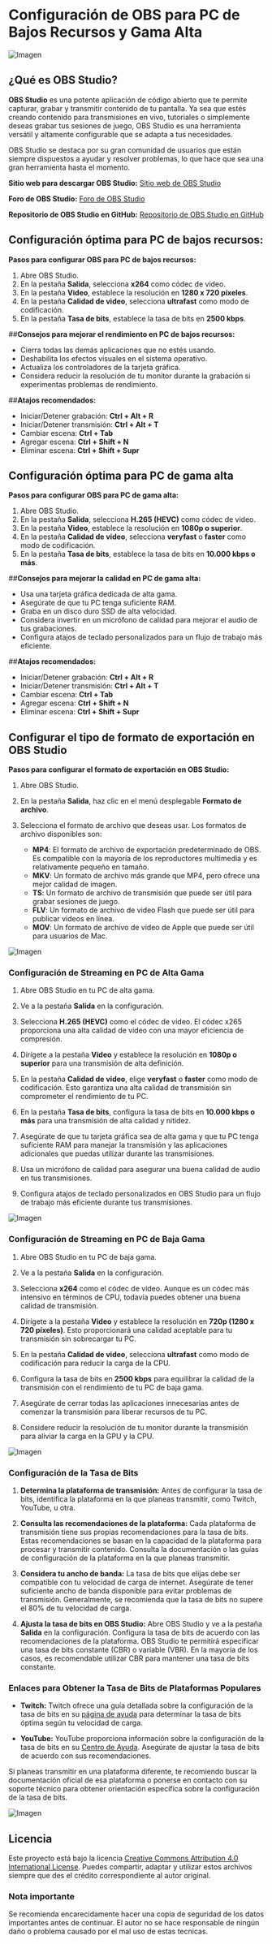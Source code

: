 # Configuración de OBS para PC de Bajos Recursos y Gama Alta

![Imagen](obs.jpg)

## ¿Qué es OBS Studio?

**OBS Studio** es una potente aplicación de código abierto que te permite capturar, grabar y transmitir contenido de tu pantalla. Ya sea que estés creando contenido para transmisiones en vivo, tutoriales o simplemente deseas grabar tus sesiones de juego, OBS Studio es una herramienta versátil y altamente configurable que se adapta a tus necesidades.

OBS Studio se destaca por su gran comunidad de usuarios que están siempre dispuestos a ayudar y resolver problemas, lo que hace que sea una gran herramienta hasta el momento.

**Sitio web para descargar OBS Studio:** [Sitio web de OBS Studio](https://obsproject.com)

**Foro de OBS Studio:** [Foro de OBS Studio](https://obsproject.com/forum/)

**Repositorio de OBS Studio en GitHub:** [Repositorio de OBS Studio en GitHub](https://github.com/obsproject/obs-studio)

## Configuración óptima para PC de  bajos recursos:

**Pasos para configurar OBS para PC de bajos recursos:**

1. Abre OBS Studio.
2. En la pestaña **Salida**, selecciona **x264** como códec de video.
3. En la pestaña **Video**, establece la resolución en **1280 x 720 píxeles**.
4. En la pestaña **Calidad de video**, selecciona **ultrafast** como modo de codificación.
5. En la pestaña **Tasa de bits**, establece la tasa de bits en **2500 kbps**.

##**Consejos para mejorar el rendimiento en PC de bajos recursos:**

- Cierra todas las demás aplicaciones que no estés usando.
- Deshabilita los efectos visuales en el sistema operativo.
- Actualiza los controladores de la tarjeta gráfica.
- Considera reducir la resolución de tu monitor durante la grabación si experimentas problemas de rendimiento.

##**Atajos recomendados:**

- Iniciar/Detener grabación: **Ctrl + Alt + R**
- Iniciar/Detener transmisión: **Ctrl + Alt + T**
- Cambiar escena: **Ctrl + Tab**
- Agregar escena: **Ctrl + Shift + N**
- Eliminar escena: **Ctrl + Shift + Supr**

## Configuración óptima para PC de gama alta

**Pasos para configurar OBS para PC de gama alta:**

1. Abre OBS Studio.
2. En la pestaña **Salida**, selecciona **H.265 (HEVC)** como códec de video.
3. En la pestaña **Video**, establece la resolución en **1080p o superior**.
4. En la pestaña **Calidad de video**, selecciona **veryfast** o **faster** como modo de codificación.
5. En la pestaña **Tasa de bits**, establece la tasa de bits en **10.000 kbps o más**.

##**Consejos para mejorar la calidad en PC de gama alta:**

- Usa una tarjeta gráfica dedicada de alta gama.
- Asegúrate de que tu PC tenga suficiente RAM.
- Graba en un disco duro SSD de alta velocidad.
- Considera invertir en un micrófono de calidad para mejorar el audio de tus grabaciones.
- Configura atajos de teclado personalizados para un flujo de trabajo más eficiente.

##**Atajos recomendados:**

- Iniciar/Detener grabación: **Ctrl + Alt + R**
- Iniciar/Detener transmisión: **Ctrl + Alt + T**
- Cambiar escena: **Ctrl + Tab**
- Agregar escena: **Ctrl + Shift + N**
- Eliminar escena: **Ctrl + Shift + Supr**

## Configurar el tipo de formato de exportación en OBS Studio

**Pasos para configurar el formato de exportación en OBS Studio:**

1. Abre OBS Studio.
2. En la pestaña **Salida**, haz clic en el menú desplegable **Formato de archivo**.
3. Selecciona el formato de archivo que deseas usar. Los formatos de archivo disponibles son:

   - **MP4**: El formato de archivo de exportación predeterminado de OBS. Es compatible con la mayoría de los reproductores multimedia y es relativamente pequeño en tamaño.
   - **MKV**: Un formato de archivo más grande que MP4, pero ofrece una mejor calidad de imagen.
   - **TS**: Un formato de archivo de transmisión que puede ser útil para grabar sesiones de juego.
   - **FLV**: Un formato de archivo de video Flash que puede ser útil para publicar videos en línea.
   - **MOV**: Un formato de archivo de video de Apple que puede ser útil para usuarios de Mac.

![Imagen](obs.jpg)

### Configuración de Streaming en PC de Alta Gama

1. Abre OBS Studio en tu PC de alta gama.

2. Ve a la pestaña **Salida** en la configuración.

3. Selecciona **H.265 (HEVC)** como el códec de video. El códec x265 proporciona una alta calidad de video con una mayor eficiencia de compresión.

4. Dirígete a la pestaña **Video** y establece la resolución en **1080p o superior** para una transmisión de alta definición.

5. En la pestaña **Calidad de video**, elige **veryfast** o **faster** como modo de codificación. Esto garantiza una alta calidad de transmisión sin comprometer el rendimiento de tu PC.

6. En la pestaña **Tasa de bits**, configura la tasa de bits en **10.000 kbps o más** para una transmisión de alta calidad y nitidez.

7. Asegúrate de que tu tarjeta gráfica sea de alta gama y que tu PC tenga suficiente RAM para manejar la transmisión y las aplicaciones adicionales que puedas utilizar durante las transmisiones.

8. Usa un micrófono de calidad para asegurar una buena calidad de audio en tus transmisiones.

9. Configura atajos de teclado personalizados en OBS Studio para un flujo de trabajo más eficiente durante tus transmisiones.

![Imagen](obs.jpg)

### Configuración de Streaming en PC de Baja Gama

1. Abre OBS Studio en tu PC de baja gama.

2. Ve a la pestaña **Salida** en la configuración.

3. Selecciona **x264** como el códec de video. Aunque es un códec más intensivo en términos de CPU, todavía puedes obtener una buena calidad de transmisión.

4. Dirígete a la pestaña **Video** y establece la resolución en **720p (1280 x 720 píxeles)**. Esto proporcionará una calidad aceptable para tu transmisión sin sobrecargar tu PC.

5. En la pestaña **Calidad de video**, selecciona **ultrafast** como modo de codificación para reducir la carga de la CPU.

6. Configura la tasa de bits en **2500 kbps** para equilibrar la calidad de la transmisión con el rendimiento de tu PC de baja gama.

7. Asegúrate de cerrar todas las aplicaciones innecesarias antes de comenzar la transmisión para liberar recursos de tu PC.

8. Considere reducir la resolución de tu monitor durante la transmisión para aliviar la carga en la GPU y la CPU.

![Imagen](obs.jpg)

### Configuración de la Tasa de Bits

1. **Determina la plataforma de transmisión:** Antes de configurar la tasa de bits, identifica la plataforma en la que planeas transmitir, como Twitch, YouTube, u otra.

2. **Consulta las recomendaciones de la plataforma:** Cada plataforma de transmisión tiene sus propias recomendaciones para la tasa de bits. Estas recomendaciones se basan en la capacidad de la plataforma para procesar y transmitir contenido. Consulta la documentación o las guías de configuración de la plataforma en la que planeas transmitir.

3. **Considera tu ancho de banda:** La tasa de bits que elijas debe ser compatible con tu velocidad de carga de internet. Asegúrate de tener suficiente ancho de banda disponible para evitar problemas de transmisión. Generalmente, se recomienda que la tasa de bits no supere el 80% de tu velocidad de carga.

4. **Ajusta la tasa de bits en OBS Studio:** Abre OBS Studio y ve a la pestaña **Salida** en la configuración. Configura la tasa de bits de acuerdo con las recomendaciones de la plataforma. OBS Studio te permitirá especificar una tasa de bits constante (CBR) o variable (VBR). En la mayoría de los casos, es recomendable utilizar CBR para mantener una tasa de bits constante.

### Enlaces para Obtener la Tasa de Bits de Plataformas Populares

- **Twitch:** Twitch ofrece una guía detallada sobre la configuración de la tasa de bits en su [página de ayuda](https://help.twitch.tv/s/article/broadcast-guidelines?language=es) para determinar la tasa de bits óptima según tu velocidad de carga.

- **YouTube:** YouTube proporciona información sobre la configuración de la tasa de bits en su [Centro de Ayuda](https://support.google.com/youtube/answer/2853702?hl=es). Asegúrate de ajustar la tasa de bits de acuerdo con sus recomendaciones.

Si planeas transmitir en una plataforma diferente, te recomiendo buscar la documentación oficial de esa plataforma o ponerse en contacto con su soporte técnico para obtener orientación específica sobre la configuración de la tasa de bits.

![Imagen](obs.jpg)

## Licencia
Este proyecto está bajo la licencia [Creative Commons Attribution 4.0 International License](https://creativecommons.org/licenses/by/4.0/). Puedes compartir, adaptar y utilizar estos archivos siempre que des el crédito correspondiente al autor original.

### Nota importante
Se recomienda encarecidamente hacer una copia de seguridad de los datos importantes antes de continuar. El autor no se hace responsable de ningún daño o problema causado por el mal uso de estas tecnicas.

